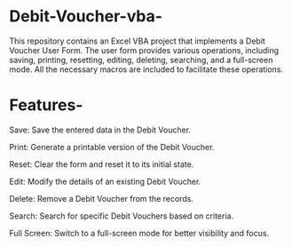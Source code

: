 # Debit-Voucher-vba-
This repository contains an Excel VBA project that implements a Debit Voucher User Form. The user form provides various operations, including saving, printing, resetting, editing, deleting, searching, and a full-screen mode. All the necessary macros are included to facilitate these operations.
# Features-
Save: Save the entered data in the Debit Voucher.

Print: Generate a printable version of the Debit Voucher.

Reset: Clear the form and reset it to its initial state.

Edit: Modify the details of an existing Debit Voucher.

Delete: Remove a Debit Voucher from the records.

Search: Search for specific Debit Vouchers based on criteria.

Full Screen: Switch to a full-screen mode for better visibility and focus.
